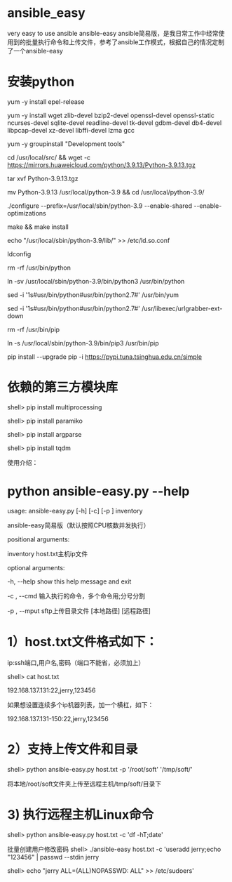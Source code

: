 # ansible_easy #
very easy to use ansible
ansible-easy
ansible简易版，是我日常工作中经常使用到的批量执行命令和上传文件，参考了ansible工作模式，根据自己的情况定制了一个ansible-easy

# 安装python #

yum -y install epel-release

yum -y install wget zlib-devel bzip2-devel openssl-devel openssl-static ncurses-devel sqlite-devel readline-devel tk-devel gdbm-devel db4-devel libpcap-devel xz-devel libffi-devel lzma gcc



yum -y groupinstall "Development tools"

cd /usr/local/src/ && wget -c https://mirrors.huaweicloud.com/python/3.9.13/Python-3.9.13.tgz


tar xvf Python-3.9.13.tgz


mv Python-3.9.13 /usr/local/python-3.9 && cd /usr/local/python-3.9/


./configure --prefix=/usr/local/sbin/python-3.9 --enable-shared --enable-optimizations

make && make install

echo "/usr/local/sbin/python-3.9/lib/" >> /etc/ld.so.conf

ldconfig


rm -rf /usr/bin/python

ln -sv /usr/local/sbin/python-3.9/bin/python3 /usr/bin/python


sed -i '1s#usr/bin/python#usr/bin/python2.7#' /usr/bin/yum

sed -i '1s#usr/bin/python#usr/bin/python2.7#' /usr/libexec/urlgrabber-ext-down


rm -rf /usr/bin/pip

ln -s /usr/local/sbin/python-3.9/bin/pip3 /usr/bin/pip

pip install --upgrade pip -i https://pypi.tuna.tsinghua.edu.cn/simple


# 依赖的第三方模块库 #
shell> pip install multiprocessing

shell> pip install paramiko

shell> pip install argparse

shell> pip install tqdm

使用介绍：

# python ansible-easy.py --help #
usage: ansible-easy.py [-h] [-c] [-p ] inventory

ansible-easy简易版（默认按照CPU核数并发执行）

positional arguments:

inventory host.txt主机ip文件

optional arguments:

-h, --help show this help message and exit

-c , --cmd 输入执行的命令，多个命令用;分号分割

-p , --mput sftp上传目录文件 [本地路径] [远程路径]

# 1）host.txt文件格式如下： #
ip:ssh端口,用户名,密码（端口不能省，必须加上）

shell> cat host.txt

192.168.137.131:22,jerry,123456

如果想设置连续多个ip机器列表，加一个横杠，如下：

192.168.137.131-150:22,jerry,123456

# 2）支持上传文件和目录 #
shell> python ansible-easy.py host.txt -p '/root/soft' '/tmp/soft/'

将本地/root/soft文件夹上传至远程主机/tmp/soft/目录下

# 3) 执行远程主机Linux命令 #
shell> python ansible-easy.py host.txt -c 'df -hT;date'

批量创建用户修改密码
shell> ./ansible-easy host.txt -c 'useradd jerry;echo "123456" | passwd --stdin jerry

shell> echo "jerry ALL=(ALL)NOPASSWD: ALL" >> /etc/sudoers'
